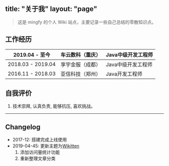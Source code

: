 title: "关于我"
layout: "page"
---

> 这是 mingfy 的个人 Wiki 站点，主要记录一些自己总结的零散知识点。

## 工作经历
2019.04 - 至今    | 车云数科（重庆） | Java中级开发工程师
---|---|---
2018.03 - 2019.04 | 享宇金服（成都） | Java中级开发工程师
2016.11 - 2018.03 | 亚信科技（郑州） | Java开发工程师

## 自我评价
1. 技术崇拜, 认真负责, 能够抗压, 喜欢挑战。

---

## Changelog
- 2017-12: 搭建完成上线使用
- 2019-04-45: 更新主题为[Wikitten](https://github.com/zthxxx/hexo-theme-Wikitten)
    1. 添加访问量统计功能
    2. 重新整理文章分类